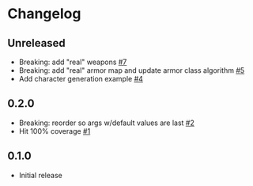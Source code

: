 # Changelog

## Unreleased

- Breaking: add "real" weapons [#7](https://github.com/jeromecovington/sysref-base/pull/7)
- Breaking: add "real" armor map and update armor class algorithm [#5](https://github.com/jeromecovington/sysref-base/pull/5)
- Add character generation example [#4](https://github.com/jeromecovington/sysref-base/pull/4)

## 0.2.0

- Breaking: reorder so args w/default values are last [#2](https://github.com/jeromecovington/sysref-base/pull/2)
- Hit 100% coverage [#1](https://github.com/jeromecovington/sysref-base/pull/1)

## 0.1.0

- Initial release
